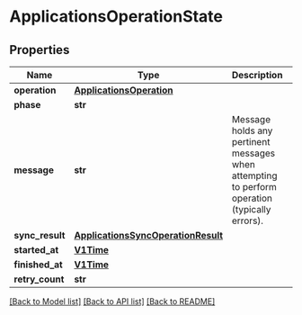 # ApplicationsOperationState

## Properties
Name | Type | Description | Notes
------------ | ------------- | ------------- | -------------
**operation** | [**ApplicationsOperation**](ApplicationsOperation.md) |  | [optional] 
**phase** | **str** |  | [optional] 
**message** | **str** | Message holds any pertinent messages when attempting to perform operation (typically errors). | [optional] 
**sync_result** | [**ApplicationsSyncOperationResult**](ApplicationsSyncOperationResult.md) |  | [optional] 
**started_at** | [**V1Time**](V1Time.md) |  | [optional] 
**finished_at** | [**V1Time**](V1Time.md) |  | [optional] 
**retry_count** | **str** |  | [optional] 

[[Back to Model list]](../README.md#documentation-for-models) [[Back to API list]](../README.md#documentation-for-api-endpoints) [[Back to README]](../README.md)

